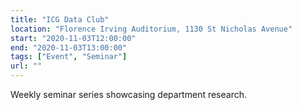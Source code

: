 ```yaml
---
title: "ICG Data Club"
location: "Florence Irving Auditorium, 1130 St Nicholas Avenue"
start: "2020-11-03T12:00:00"
end: "2020-11-03T13:00:00"
tags: ["Event", "Seminar"]
url: ""
---
```


Weekly seminar series showcasing department research.

<!-- endexcerpt -->
